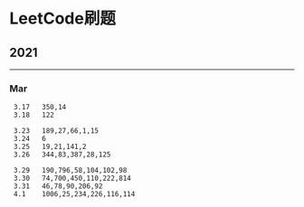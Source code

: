# LeetCode刷题
 
## 2021
---
### Mar
	 3.17	350,14
	 3.18	122

	 3.23	189,27,66,1,15
	 3.24	6
	 3.25	19,21,141,2
	 3.26	344,83,387,28,125

	 3.29	190,796,58,104,102,98
	 3.30	74,700,450,110,222,814
	 3.31	46,78,90,206,92
	 4.1	1006,25,234,226,116,114
